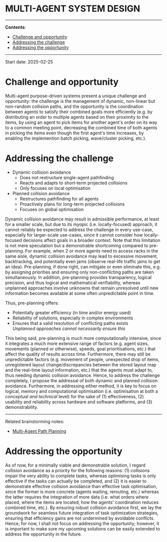<h1>MULTI-AGENT SYSTEM DESIGN</h1>

---

**Contents**:

- [Challenge and opportunity](#challenge-and-opportunity)
- [Addressing the challenge](#addressing-the-challenge)
- [Addressing the opportunity](#addressing-the-opportunity)

---

Start date: 2025-02-25

# Challenge and opportunity
Multi-agent purpose-driven systems present a unique challenge and opportunity: the challenge is the management of dynamic, non-linear but non-random collision paths, and the opportunity is the coordination between agents to satisfy their combined goals more efficiently (e.g. by distributing an order to multiple agents based on their proximity to the items, by using an agent to pick items for another agent's order on its way to a common meeting point, decreasing the combined time of both agents in picking the items even though the first agent's time increases, by enabling the implemention batch picking, wave/cluster picking, etc.).

# Addressing the challenge
- Dynamic collision avoidance
    - Does not restructure single-agent pathfinding
    - Reacts and adapts to short-term projected collisions
    - Only focuses on local optimisation
- Planned collision avoidance
    - Restructures pathfinding for all agents
    - Proactively plans for long-term projected collisions
    - Focuses on global optimisation

Dynamic collision avoidance may result in admissible performance, at least for a smaller scale, but due to its myopic (i.e. locally-focused) approach, it cannot reliably be expected to address the challenge in every use-case, especially for larger-scale use-cases, since it cannot consider how locally-focused decisions affect goals in a broader context. Note that this limitation is not mere speculation but a demonstrable shortcoming compared to pre-planning. For example, when 2 or more agents need to access racks in the same aisle, dynamic collision avoidance may lead to excessive movement, backtracking, and potentially even jams (observe real-life traffic jams to get an idea). Pre-planning, if done right, can mitigate or even eliminate this, e.g. by assigning priorities and ensuring only non-conflicting paths are taken simultaneously. In addition, pre-planning provides transparency, logical precision, and thus logical and mathematical verifiability, whereas unplanned approaches involve unknowns that remain unresolved until new information becomes available at some often unpredictable point in time.

Thus, pre-planning offers:

- Potentially greater efficiency (in time and/or energy used)
- Reliability of solutions, especially in complex environments
- Ensures that a valid resolution of conflicting paths exists <br> _Unplanned approaches cannot necessarily ensure this_

This being said, pre-planning is much more computationally intensive, since it integrates a much more extensive range of factors (e.g. agent sizes, movements (planned or otherwise), speeds, goal prioritisations, etc.) that affect the quality of results across time. Furthermore, there may still be unpredictable factors (e.g. movement of people, unexpected drop of items, unregistered layout change/discrepancies between the stored layout map and the real-time layout information, etc.) that the agents must adapt to, thus needing dynamic collision avoidance. Hence, to address the challenge completely, I propose the addressal of both dynamic and planned collision avoidance. Furthermore, in addressing either method, it is key to focus on logical, memory and computational optimisation (i.e. optimisation at both a _conceptual and technical_ level) for the sake of (1) effectiveness, (2) usability and reliability across hardware and software platforms, and (3) demonstrability.

---

Related brainstorming notes:

- [Multi-Agent Path Planning](./multi-agent-path-planning.md)

# Addressing the opportunity
As of now, for a minimally viable and demonstrable solution, I regard collision avoidance as a priority for the following reasons: (1) collisions impair the very ability to complete tasks, whereas optimising tasks is only effective if the tasks can actually be completed, and (2) it is easier to demonstrate effective collision avoidance than effective task optimisation, since the former is more concrete (agents waiting, rerouting, etc.) whereas the latter requires the integration of more data (i.e. what orders where placed, where the items are located, how the agents' coordination reduces combined time, etc.). By ensuring robust collision avoidance first, we lay the groundwork for seamless future integration of task optimization strategies, ensuring that efficiency gains are not undermined by avoidable conflicts. Hence, for now, I shall not focus on addressing the opportunity; however, it is important to make sure my upcoming solutions can be easily extended to address the opportunity in the future.
